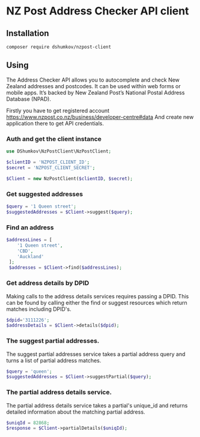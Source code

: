 # NZ Post Address Checker API client
## Installation
```composer require dshumkov/nzpost-client```

## Using
The Address Checker API allows you to autocomplete and check New Zealand addresses and postcodes. It can be used within web forms or mobile apps. It’s backed by New Zealand Post’s National Postal Address Database (NPAD).

Firstly you have to get registered account https://www.nzpost.co.nz/business/developer-centre#data
And create new application there to get API credentials. 
### Auth and get the client instance 
```php
use DShumkov\NzPostClient\NzPostClient;

$clientID = 'NZPOST_CLIENT_ID';
$secret = 'NZPOST_CLIENT_SECRET';

$Client = new NzPostClient($clientID, $secret);
```
### Get suggested addresses
```php
$query = '1 Queen street';
$suggestedAddresses = $Client->suggest($query);
```
### Find an address
```php
$addressLines = [
    '1 Queen street',
    'CBD',
    'Auckland'
 ];
 $addresses = $Client->find($addressLines);
```
### Get address details by DPID
Making calls to the address details services requires passing a DPID. This can be found by calling either the find or suggest resources which return matches including DPID's.
```php
$dpid='3111226';
$addressDetails = $Client->details($dpid);
```

### The suggest partial addresses.
The suggest partial addresses service takes a partial address query and turns a list of partial address matches. 
```php
$query = 'queen';
$suggestedAddresses = $Client->suggestPartial($query);
```
### The partial address details service.
The partial address details service takes a partial's unique_id and returns detailed information about the matching partial address.
```php
$uniqId = 82868;
$response = $Client->partialDetails($uniqId);
```
